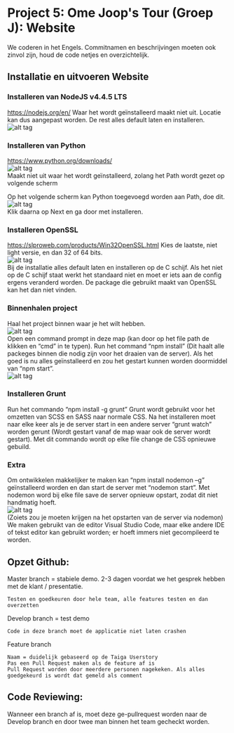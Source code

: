 # Project 5: Ome Joop's Tour (Groep J): Website

We coderen in het Engels. Commitnamen en beschrijvingen moeten ook zinvol zijn, houd de code netjes en overzichtelijk.

## Installatie en uitvoeren Website

### Installeren van NodeJS v4.4.5 LTS
https://nodejs.org/en/
Waar het wordt geïnstalleerd maakt niet uit. Locatie kan dus aangepast worden. De rest alles default laten en installeren.
<br />![alt tag](http://i.imgur.com/zjLvv3t.png)<br />

### Installeren van Python
https://www.python.org/downloads/
<br />![alt tag](http://i.imgur.com/wQhg3Ez.png)<br />
Maakt niet uit waar het wordt geïnstalleerd, zolang het Path wordt gezet op volgende scherm

Op het volgende scherm kan Python toegevoegd worden aan Path, doe dit.
<br />![alt tag](http://i.imgur.com/LZ7dxY3.png)<br />
Klik daarna op Next en ga door met installeren.

 
### Installeren OpenSSL
https://slproweb.com/products/Win32OpenSSL.html
Kies de laatste, niet light versie, en dan 32 of 64 bits.
<br />![alt tag](http://i.imgur.com/SS99eSv.png)<br />
Bij de installatie alles default laten en installeren op de C schijf. Als het niet op  de C schijf staat werkt het standaard niet en moet er iets aan de config ergens veranderd worden. De package die gebruikt maakt van OpenSSL kan het dan niet vinden.


### Binnenhalen project
Haal het project binnen waar je het wilt hebben.
<br />![alt tag](http://i.imgur.com/PncoM4S.png)<br />
Open een command prompt in deze map (kan door op het file path de klikken en “cmd” in te typen).
Run het command “npm install” (Dit haalt alle packeges binnen die nodig zijn voor het draaien van de server).
Als het goed is nu alles geïnstalleerd en zou het gestart kunnen worden doormiddel van “npm start”.
<br />![alt tag](http://i.imgur.com/enHZhuu.png)<br />


### Installeren Grunt
Run het commando “npm install -g grunt”
Grunt wordt gebruikt voor het omzetten van SCSS en SASS naar normale CSS. Na het installeren moet naar elke keer als je de server start in een andere server “grunt watch” worden gerunt (Wordt gestart vanaf de map waar ook de server wordt gestart). Met dit commando wordt op elke file change de CSS opnieuwe gebuild.

### Extra
Om ontwikkelen makkelijker te maken kan “npm install nodemon –g” geïnstalleerd worden en dan start de server met “nodemon start”. Met nodemon word bij elke file save de server opnieuw opstart, zodat dit niet handmatig hoeft.
<br />![alt tag](http://i.imgur.com/rhYN05M.png)<br />
(Zoiets zou je moeten krijgen na het opstarten van de server via nodemon)
We maken gebruikt van de editor Visual Studio Code, maar elke andere IDE of tekst editor kan gebruikt worden; er hoeft immers niet gecompileerd te worden.
 

## Opzet Github:

Master branch = stabiele demo. 2-3 dagen voordat we het gesprek hebben met de klant / presentatie.

    Testen en goedkeuren door hele team, alle features testen en dan overzetten

Develop branch = test demo

    Code in deze branch moet de applicatie niet laten crashen

Feature branch 

    Naam = duidelijk gebaseerd op de Taiga Userstory
    Pas een Pull Request maken als de feature af is
    Pull Request worden door meerdere personen nagekeken. Als alles goedgekeurd is wordt dat gemeld als comment

## Code Reviewing: 

Wanneer een branch af is, moet deze ge-pullrequest worden naar de Develop branch en door twee man binnen het team gecheckt worden.
